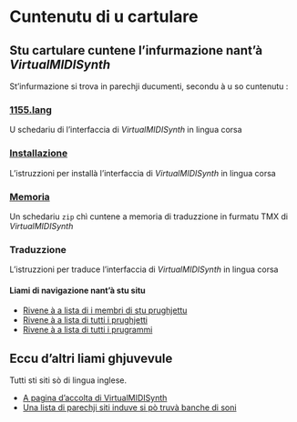 # Cuntenutu di u cartulare

## Stu cartulare cuntene l’infurmazione nant’à _VirtualMIDISynth_

St’infurmazione si trova in parechji ducumenti, secondu à u so cuntenutu :

### [1155.lang](1155.lang)
U schedariu di l’interfaccia di _VirtualMIDISynth_ in lingua corsa

### [Installazione](Installazione.md)
L’istruzzioni per installà l’interfaccia di _VirtualMIDISynth_ in lingua corsa

### [Memoria](Memoria.zip)
Un schedariu `zip` chì cuntene a memoria di traduzzione in furmatu TMX di _VirtualMIDISynth_

### __Traduzzione__
L’istruzzioni per traduce l’interfaccia di _VirtualMIDISynth_ in lingua corsa

#### Liami di navigazione nant’à stu situ
- [Rivene à a lista di i membri di stu prughjettu](./)
- [Rivene à a lista di tutti i prughjetti](../)
- [Rivene à a lista di tutti i prugrammi](../../../../#readme)

## Eccu d’altri liami ghjuvevule
Tutti sti siti sò di lingua inglese.

- [A pagina d’accolta di VirtualMIDISynth](https://coolsoft.altervista.org/en/virtualmidisynth)
- [Una lista di parechji siti induve si pò truvà banche di soni](https://coolsoft.altervista.org/en/virtualmidisynth#soundfonts)
